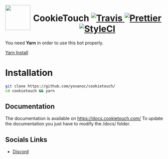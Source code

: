 <a href="#"><img src="https://image.ibb.co/j8rmqJ/icon.png" align="left" height="80" width="80"></a>

<center>
	<h1>
    CookieTouch
    <a href="https://travis-ci.org/cookie-project/cookietouch">
      <img src="https://travis-ci.org/cookie-project/cookietouch.svg?branch=master" alt="Travis">
    </a>
		<a href="https://github.com/prettier/prettier">
      <img src="https://img.shields.io/badge/code_style-prettier-ff69b4.svg?style=flat-square" alt="Prettier">
    </a>
    <a href="https://github.styleci.io/repos/101233419">
      <img src="https://github.styleci.io/repos/101233419/shield?branch=master"	alt="StyleCI">
    </a>
  </a>
  </h1>
</center>

You need **Yarn** in order to use this bot properly.

[Yarn Install](https://yarnpkg.com/lang/en/docs/install/)

# Installation

```bash
git clone https://github.com/yovanoc/cookietouch/
cd cookietouch && yarn
```

## Documentation

The documentation is available on https://docs.cookietouch.com/
To update the documentation you just have to modify the /docs/ folder.

## Socials Links

- [Discord](https://discord.gg/R7HsTnD)
